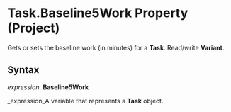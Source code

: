 
# Task.Baseline5Work Property (Project)

Gets or sets the baseline work (in minutes) for a  **Task**. Read/write  **Variant**.


## Syntax

 _expression_. **Baseline5Work**

 _expression_A variable that represents a  **Task** object.

